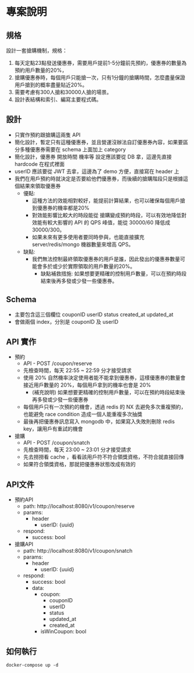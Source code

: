 # 專案說明
## 規格
設計一套搶購機制，規格：
1. 每天定點23點發送優惠券，需要用戶提前1-5分鐘前先預約，優惠券的數量為預約用戶數量的20%，
2. 搶購優惠券時，每個用戶只能搶一次，只有1分鐘的搶購時間，怎麼盡量保證用戶搶到的概率盡量貼近20%。
3. 需要考慮有300人搶和30000人搶的場景。
4. 設計表結構和索引、編寫主要程式碼。

## 設計
* 只實作預約跟搶購這兩隻 API
* 簡化設計，暫定只有這種優惠券，並且營運沒辦法自訂優惠券內容，如果要區分多種優惠券需要在 schema 上面加上 category
* 簡化設計，優惠券 開放時間 機率等 設定應該要從 DB 拿，這邊先直接 hardcode 在程式裡面
* userID 應該要從 JWT 去拿，這邊為了 demo 方便，直接寫在 header 上
* 我們在用戶預約時就決定是否要給他們優惠券，而後續的搶購階段只是根據這個結果來領取優惠券
  * 優點: 
    * 這種方法的效能相對較好，能提前計算結果，也可以確保每個用戶搶到優惠券的機率都是20%
    * 對效能影響比較大的時段能從 搶購變成預約時段，可以有效地降低對效能有較大影響的 API 的 QPS 峰值，能從 30000/60 降低成 30000/300。
    * 如果未來有更多使用者要同時參與，也能直接擴充 server/redis/mongo 機器數量來增高 QPS。
  * 缺點: 
    * 我們無法控制最終領取優惠券的用戶是誰，因此發出的優惠券數量可能會多於或少於實際領取的用戶數量的20%。
      * 缺點補救措施: 如果想要更精確的控制用戶數量，可以在預約時段結束後再多發或少發一些優惠券。


## Schema
  * 主要包含這三個欄位 couponID userID status created_at updated_at
  * 會做兩個 index，分別是 couponID 及 userID

## API 實作
* 預約
  * API - POST /coupon/reserve
  * 先檢查時間，每天 22:55 ~ 22:59 分才接受請求
  * 使用 20% 自然機率決定使用者能不能拿到優惠券，這樣優惠券的數量會接近用戶數量的 20%，每個用戶拿到的機率也會是 20%
    * (補充說明) 如果想要更精確的控制用戶數量，可以在預約時段結束後再多發或少發一些優惠券
  * 每個用戶只有一次預約的機會，透過 redis 的 NX 去避免多次重複預約，也能避免 race condition 造成一個人能重複多次抽獎
  * 最後再把優惠券訊息寫入 mongodb 中，如果寫入失敗則刪除 redis key，讓用戶有重試的機會
* 搶購
  * API - POST /coupon/snatch
  * 先檢查時間，每天 23:00 ~ 23:01 分才接受請求
  * 先去撈撈看 cache ，看看該用戶符不符合領獎資格，不符合就直接回傳
  * 如果符合領獎資格，那就把優惠券狀態改成有效的


## API文件
* 預約API
  * path: http://localhost:8080/v1/coupon/reserve
  * params:
    * header 
      * userID: {uuid}
  * respond:
    * success: bool
* 搶購API
  * path: http://localhost:8080/v1/coupon/snatch
  * params:
    * header 
      * userID: {uuid}
  * respond:
    * success: bool
    * data:
      * coupon:
        * couponID
        * userID
        * status
        * updated_at
        * created_at
      * isWinCoupon: bool


## 如何執行
`docker-compose up -d`





